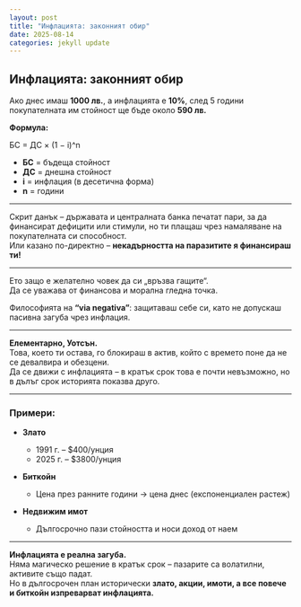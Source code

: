 ```yaml
---
layout: post
title: "Инфлацията: законният обир"
date: 2025-08-14
categories: jekyll update
---
```


## Инфлацията: законният обир

Ако днес имаш **1000 лв.**, а инфлацията е **10%**, след 5 години покупателната им стойност ще бъде около **590 лв.**

**Формула:**

БС = ДС × (1 − i)^n


- **БС** = бъдеща стойност  
- **ДС** = днешна стойност  
- **i** = инфлация (в десетична форма)  
- **n** = години  

---

Скрит данък – държавата и централната банка печатат пари, за да финансират дефицити или стимули, но ти плащаш чрез намаляване на покупателната си способност.  
Или казано по-директно – **некадърността на паразитите я финансираш ти!**

---

Ето защо е желателно човек да си „връзва гащите“.  
Да се уважава от финансова и морална гледна точка.  

Философията на **“via negativa”**: защитаваш себе си, като не допускаш пасивна загуба чрез инфлация.

---

**Елементарно, Уотсън.**  
Това, което ти остава, го блокираш в актив, който с времето поне да не се девалвира и обезцени.  
Да се движи с инфлацията – в кратък срок това е почти невъзможно, но в дълъг срок историята показва друго.

---

### Примери:

- **Злато**  
  - 1991 г. – $400/унция  
  - 2025 г. – $3800/унция  

- **Биткойн**  
  - Цена през ранните години → цена днес (експоненциален растеж)  

- **Недвижим имот**  
  - Дългосрочно пази стойността и носи доход от наем  

---

**Инфлацията е реална загуба.**  
Няма магическо решение в кратък срок – пазарите са волатилни, активите също падат.  
Но в дългосрочен план исторически **злато, акции, имоти, а все повече и биткойн изпреварват инфлацията.**


